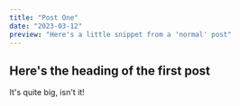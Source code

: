 ```yaml
---
title: "Post One"
date: "2023-03-12"
preview: "Here's a little snippet from a 'normal' post"
---
```


## Here's the heading of the first post

It's quite big, isn't it!
